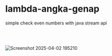 # lambda-angka-genap
simple check even numbers with java stream api

<br>
<br>

![Screenshot 2025-04-02 195210](https://github.com/user-attachments/assets/d03233e2-ea51-4aa1-a5f6-e99701891d50)

